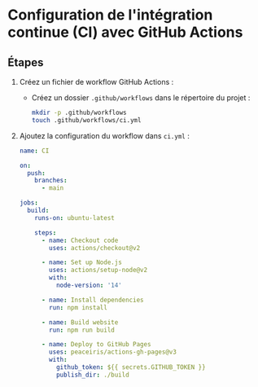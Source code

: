 

# Configuration de l'intégration continue (CI) avec GitHub Actions

## Étapes

1. Créez un fichier de workflow GitHub Actions :
   - Créez un dossier `.github/workflows` dans le répertoire du projet :
     ```bash
     mkdir -p .github/workflows
     touch .github/workflows/ci.yml
     ```

2. Ajoutez la configuration du workflow dans `ci.yml` :
   ```yaml
   name: CI

   on:
     push:
       branches:
         - main

   jobs:
     build:
       runs-on: ubuntu-latest

       steps:
         - name: Checkout code
           uses: actions/checkout@v2

         - name: Set up Node.js
           uses: actions/setup-node@v2
           with:
             node-version: '14'

         - name: Install dependencies
           run: npm install

         - name: Build website
           run: npm run build

         - name: Deploy to GitHub Pages
           uses: peaceiris/actions-gh-pages@v3
           with:
             github_token: ${{ secrets.GITHUB_TOKEN }}
             publish_dir: ./build
